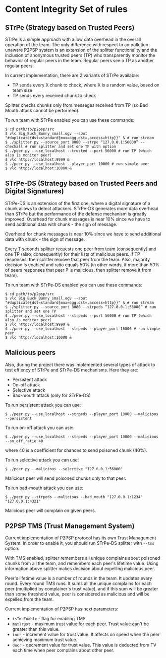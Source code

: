 # Content Integrity Set of rules

## STrPe (Strategy based on Trusted Peers)

STrPe is a simple approach with a low data overhead in the overall operation of the team. The only difference with respect to an pollution-unaware P2PSP system is an extension of the splitter functionality and the inclusion of anonymous trusted peers (TP) who transparently monitor the behavior of regular peers in the team. Regular peers see a TP as another regular peers.

In current implementation, there are 2 variants of STrPe available:
- TP sends every X chunk to check, where X is a random value, based on team size
- TP sends every received chunk to check

Splitter checks chunks only from messages received from TP (so Bad Mouth attack cannot be performed).

To run team with STrPe enabled you can use these commands:
```
$ cd path/to/p2psp/src
$ vlc Big_Buck_Bunny_small.ogv --sout "#duplicate{dst=standard{mux=ogg,dst=,access=http}}" & # run stream
$ ./splitter.py --source_port 8080 --strpe “127.0.0.1:56000” --checkall # run splitter and set one TP with option
$ ./peer.py --use_localhost --trusted --port 56000 # run TP (which also is monitor peer)
$ vlc http://localhost:9999 &
$ ./peer.py --use_localhost --player_port 10000 # run simple peer
$ vlc http://localhost:10000 &
```

## STrPe-DS (Strategy based on Trusted Peers and Digital Signatures)

STrPe-DS is an extension of the first one, where a digital signature of a chunk allows to detect attackers. STrPe-DS generates more data overhead than STrPe but the performance of the defense mechanism is greatly improved.
Overhead for chunk messages is near 10% since we have to send additional data with chunk - the sign of message.

Overhead for chunk messages is near 10% since we have to send additional data with chunk - the sign of message.

Every T seconds splitter requests one peer from team (consequently) and one TP (also, consequently) for their lists of malicious peers. If TP responses, then splitter remove that peer from the team. Also, majority decision is enabled and ratio equals 50% (in other words, if more than 50% of peers responses that peer P is malicious, then splitter remove it from team).

To run team with STrPe-DS enabled you can use these commands:
```
$ cd path/to/p2psp/src
$ vlc Big_Buck_Bunny_small.ogv --sout "#duplicate{dst=standard{mux=ogg,dst=,access=http}}" & # run stream
$ ./splitter.py --source_port 8080 --strpeds “127.0.0.1:56000” # run splitter and set one TP
$ ./peer.py --use_localhost --strpeds --port 56000 # run TP (which also is monitor peer)
$ vlc http://localhost:9999 &
$ ./peer.py --use_localhost --strpeds --player_port 10000 # run simple peer
$ vlc http://localhost:10000 &
```

## Malicious peers
Also, during the project there was implemented several types of attack to test effiency of STrPe and STrPe-DS mechanisms. Here they are:
- Persistent attack
- On-off attack
- Selective attack
- Bad-mouth attack (only for STrPe-DS)

To run persistent attack you can use:
```
$ ./peer.py --use_localhost --strpeds --player_port 10000 --malicious --persistent
```
To run on-off attack you can use:
```
$ ./peer.py --use_localhost --strpeds --player_port 10000 --malicious --on_off_ratio 40
```
where 40 is a coefficient for chances to send poisoned chunk (40%).

To run selective attack you can use:
```
$ ./peer.py --malicious --selective "127.0.0.1:56000"
```
Malicious peer will send poisoned chunks only to that peer.

To run bad-mouth attack you can use:
```
$ ./peer.py --strpeds --malicious --bad_mouth "127.0.0.1:1234" "127.0.0.1:4321"
```
Malicious peer will complain on given peers.

## P2PSP TMS (Trust Management System)

Current implementation of P2PSP protocol has its own Trust Management System. In order to enable it, you should run STrPe-DS splitter with `--tms` option.

With TMS enabled, splitter remembers all unique complains about poisoned chunks from all the team, and remembers each peer's lifetime value. Using information above splitter makes decision about expelling malicious peer.

Peer's lifetime value is a number of rounds in the team. It updates every round.
Every round TMS runs. It sums all the unique complains for each peer (multiplied by complainer's trust value), and if this sum will be greater than some threshold value, peer is considered as malicious and will be expelled from the team.

Current implementation of P2PSP has next parameters:
- `isTmsEnable` - flag for enabling TMS
- `maxTrust` - maximum trust value for each peer. Trust value can't be greater than this value.
- `incr` - increment value for trust value. It affects on speed when the peer achieving maximum trust value.
- `decr` - decrement value for trust value. This value is deducted from TV each time when peer complains about other peer.
